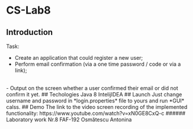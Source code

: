 # CS-Lab8
## Introduction
Task:<br>
- Create an application that could register a new user;<br>
- Perform email confirmation (via a one time password / code or via a link);
<br>
- Output on the screen whether a user confirmed their email or did not confirm it yet.
## Techologies
Java 8 IntelijIDEA
## Launch
Just change username and password in *login.properties* file to yours and run *GUI* calss.
## Demo
The link to the video screen recording of the implemented functionality: https://www.youtube.com/watch?v=xN0GE8CxQ-c
###### Laboratory work Nr.8 FAF-192 Osmătescu Antonina
